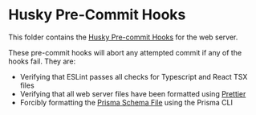 # Husky Pre-Commit Hooks

This folder contains the [Husky Pre-commit Hooks](https://typicode.github.io/husky/) for the web server.

These pre-commit hooks will abort any attempted commit if any of the hooks fail. They are:

- Verifying that ESLint passes all checks for Typescript and React TSX files
- Verifying that all web server files have been formatted using [Prettier](https://prettier.io/)
- Forcibly formatting the [Prisma Schema File](../prisma/schema.prisma) using the Prisma CLI

